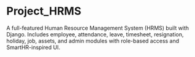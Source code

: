 # Project_HRMS
A full-featured Human Resource Management System (HRMS) built with Django. Includes employee, attendance, leave, timesheet, resignation, holiday, job, assets, and admin modules with role-based access and SmartHR-inspired UI.
